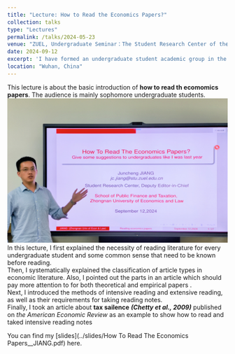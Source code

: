 ```yaml
---
title: "Lecture: How to Read the Economics Papers?"
collection: talks
type: "Lectures"
permalink: /talks/2024-05-23
venue: "ZUEL, Undergraduate Seminar：The Student Research Center of the School of Public Finance and Taxation"
date: 2024-09-12
excerpt: 'I have formed an undergraduate student academic group in the Student Research Center in our school. This is a lecture I gave them on acadmic paper reading methods.'
location: "Wuhan, China"
---
```



This lecture is about the basic introduction of __how to read th ecomomics papers__. The audience is mainly sophomore undergraduate students. <br>
![image](../images/lecture2.jpg)<br>
In this lecture, I first explained the necessity of reading literature for every undergraduate student and some common sense that need to be known before reading.<br>
Then, I systematically explained the classification of article types in economic literature. Also, I pointed out the parts in an article which should pay more attention to for both theoretical and empirical papers .  <br>
Next, I introduced the methods of intensive reading and extensive reading, as well as their requirements for taking reading notes. <br>
Finally, I took an article about __tax sailence__ ___(Chetty et al., 2009)___ published on _the American Economic Review_  as an example to show  how to read and taked intensive reading notes


You can find my [slides](../slides/How To Read The Economics Papers__JIANG.pdf) here.


